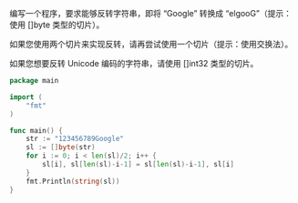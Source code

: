 编写一个程序，要求能够反转字符串，即将 “Google” 转换成 “elgooG”（提示：使用 []byte 类型的切片）。

如果您使用两个切片来实现反转，请再尝试使用一个切片（提示：使用交换法）。

如果您想要反转 Unicode 编码的字符串，请使用 []int32 类型的切片。  

```go
package main

import (
    "fmt"
)

func main() {
    str := "123456789Google"
    sl := []byte(str)
    for i := 0; i < len(sl)/2; i++ {
        sl[i], sl[len(sl)-i-1] = sl[len(sl)-i-1], sl[i]
    }
    fmt.Println(string(sl))
}
```